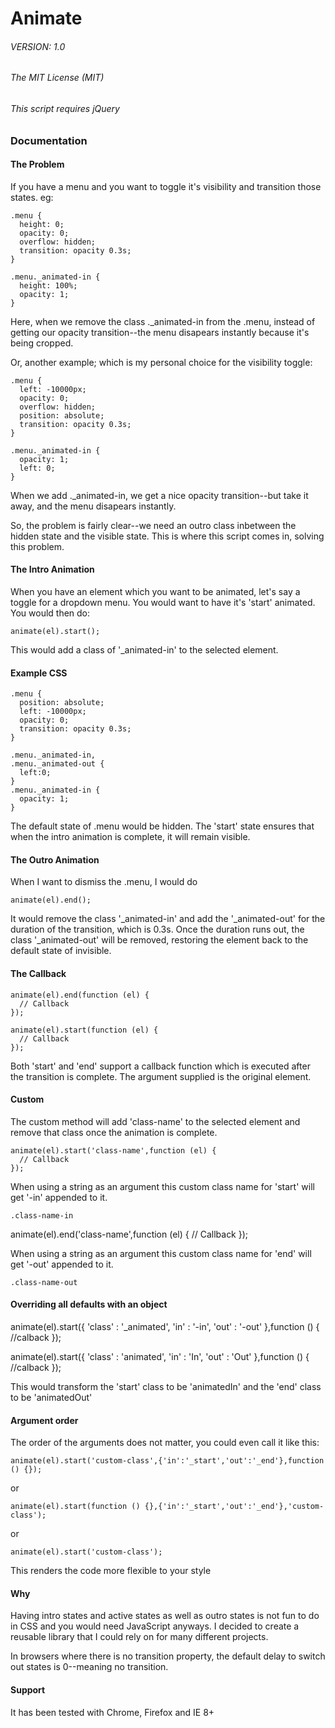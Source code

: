 # Animate
###### VERSION: 1.0

###### The MIT License (MIT)

###### This script requires jQuery

### Documentation

#### The Problem

If you have a menu and you want to toggle it's visibility and transition those states.
eg:

    .menu {
      height: 0;
      opacity: 0;
      overflow: hidden;
      transition: opacity 0.3s;
    }

    .menu._animated-in {
      height: 100%;
      opacity: 1;
    }

Here, when we remove the class ._animated-in from the .menu, instead of getting our opacity transition--the menu disapears instantly because it's being cropped.

Or, another example; which is my personal choice for the visibility toggle:

    .menu {
      left: -10000px;
      opacity: 0;
      overflow: hidden;
      position: absolute;
      transition: opacity 0.3s;
    }

    .menu._animated-in {
      opacity: 1;
      left: 0;
    }


When we add ._animated-in, we get a nice opacity transition--but take it away, and the menu disapears instantly.

So, the problem is fairly clear--we need an outro class inbetween the hidden state and the visible state. This is where this script comes in, solving this problem.

#### The Intro Animation

When you have an element which you want to be animated, let's say a toggle for a dropdown menu.
You would want to have it's 'start' animated. You would then do:

    animate(el).start();

This would add a class of '_animated-in' to the selected element.

#### Example CSS

    .menu {
      position: absolute;
      left: -10000px;
      opacity: 0;
      transition: opacity 0.3s;
    }

    .menu._animated-in,
    .menu._animated-out {
      left:0;
    }
    .menu._animated-in {
      opacity: 1;
    }

The default state of .menu would be hidden. The 'start' state ensures that when the intro animation is complete, it will remain visible.

#### The Outro Animation

When I want to dismiss the .menu, I would do

    animate(el).end();

It would remove the class '_animated-in' and add the '_animated-out' for the duration of the transition, which is 0.3s. Once the duration runs out, the class '_animated-out' will be removed, restoring the element back to the default state of invisible.

#### The Callback

    animate(el).end(function (el) {
      // Callback
    });

    animate(el).start(function (el) {
      // Callback
    });

Both 'start' and 'end' support a callback function which is executed after the transition is complete. The argument supplied is the original element.

#### Custom

The custom method will add 'class-name' to the selected element and remove that class once the animation is complete.

    animate(el).start('class-name',function (el) {
      // Callback
    });

When using a string as an argument this custom class name for 'start' will get '-in' appended to it.

    .class-name-in

animate(el).end('class-name',function (el) {
      // Callback
    });

When using a string as an argument this custom class name for 'end' will get '-out' appended to it.

    .class-name-out

#### Overriding all defaults with an object

  animate(el).start({
    'class' : '_animated',
    'in'    : '-in',
    'out'   : '-out'
  },function () { //calback });

  animate(el).start({
    'class' : 'animated',
    'in'    : 'In',
    'out'   : 'Out'
  },function () { //calback });

This would transform the 'start' class to be 'animatedIn' and the 'end' class to be 'animatedOut'

#### Argument order

The order of the arguments does not matter, you could even call it like this:

    animate(el).start('custom-class',{'in':'_start','out':'_end'},function () {});

or

    animate(el).start(function () {},{'in':'_start','out':'_end'},'custom-class');

or

    animate(el).start('custom-class');

This renders the code more flexible to your style

#### Why

Having intro states and active states as well as outro states is not fun to do in CSS and you would need JavaScript anyways. I decided to create a reusable library that I could rely on for many different projects.

In browsers where there is no transition property, the default delay to switch out states is 0--meaning no transition.

#### Support

It has been tested with Chrome, Firefox and IE 8+